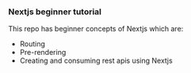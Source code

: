 ### Nextjs beginner tutorial ###

This repo has beginner concepts of Nextjs which are:
  - Routing
  - Pre-rendering
  - Creating and consuming rest apis using Nextjs
